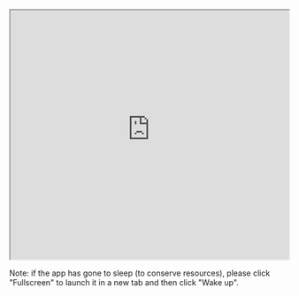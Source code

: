 <iframe
  src="https://key-data-vis-requirements-composition.streamlit.app/?embed=true"
  style="height: 450px; width: 100%;"
></iframe>

Note: if the app has gone to sleep (to conserve resources), please click "Fullscreen" to launch it in a new tab and then click "Wake up".